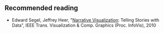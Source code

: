 ## Recommended reading

* Edward Segel, Jeffrey Heer, "[Narrative Visualization][1]: Telling Stories with
  Data", IEEE Trans. Visualization & Comp. Graphics (Proc. InfoVis), 2010

[1]: 2010-Narrative-InfoVis.pdf
